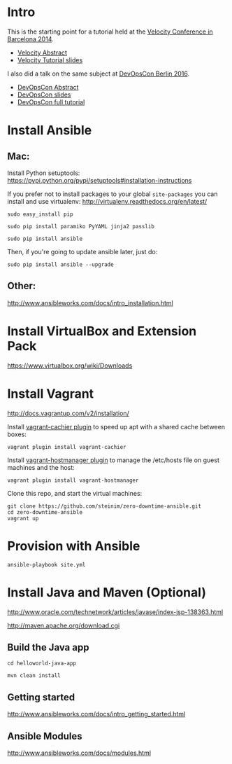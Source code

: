 Intro
======
This is the starting point for a tutorial held at the [Velocity Conference in Barcelona 2014](http://conferences.oreilly.com/velocity/velocityeu2014/).

* [Velocity Abstract](http://velocityconf.com/velocityeu2014/public/schedule/detail/37017)
* [Velocity Tutorial slides](http://steinim.github.io/slides/zero-downtime-ansible)

I also did a talk on the same subject at [DevOpsCon Berlin 2016](http://devopsconference.de/).

* [DevOpsCon Abstract](http://devopsconference.de/session/zero-downtime-deployment-with-ansible/)
* [DevOpsCon slides](http://steinim.github.io/slides/devopscon/zero-downtime-ansible/)
* [DevOpsCon full tutorial](http://steinim.github.io/slides/devopscon/zero-downtime-ansible/tutorial.html)


Install Ansible
=============

Mac:
----
Install Python setuptools: https://pypi.python.org/pypi/setuptools#installation-instructions

If you prefer not to install packages to your global `site-packages` you can install and use virtualenv: http://virtualenv.readthedocs.org/en/latest/

```sudo easy_install pip```

```sudo pip install paramiko PyYAML jinja2 passlib```

```sudo pip install ansible```

Then, if you're going to update ansible later, just do:

```sudo pip install ansible --upgrade```

Other:
------
http://www.ansibleworks.com/docs/intro_installation.html

Install VirtualBox and Extension Pack
======================================
https://www.virtualbox.org/wiki/Downloads

Install Vagrant
===============
http://docs.vagrantup.com/v2/installation/

Install [vagrant-cachier plugin](https://github.com/fgrehm/vagrant-cachier) to speed up apt with a shared cache between boxes:

```vagrant plugin install vagrant-cachier```

Install [vagrant-hostmanager plugin](https://github.com/smdahlen/vagrant-hostmanager) to manage the /etc/hosts file on guest machines and the host:

```vagrant plugin install vagrant-hostmanager```

Clone this repo, and start the virtual machines:

```
git clone https://github.com/steinim/zero-downtime-ansible.git
cd zero-downtime-ansible
vagrant up
```

Provision with Ansible
=======================
```ansible-playbook site.yml```

Install Java and Maven (Optional)
======================
http://www.oracle.com/technetwork/articles/javase/index-jsp-138363.html

http://maven.apache.org/download.cgi

Build the Java app
------------------
```cd helloworld-java-app```

```mvn clean install```

Getting started
----------------
http://www.ansibleworks.com/docs/intro_getting_started.html

Ansible Modules
----------------
http://www.ansibleworks.com/docs/modules.html


